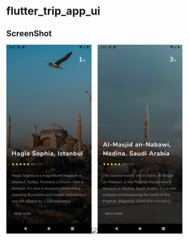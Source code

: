 # flutter_trip_app_ui

## ScreenShot

<img src="./screenshots/Screenshot_1.png" height="500em" /><img src="./screenshots/Screenshot_2.png" height="500em" /><img src="./screenshots/Screenshot_3.png" height="500em" />
